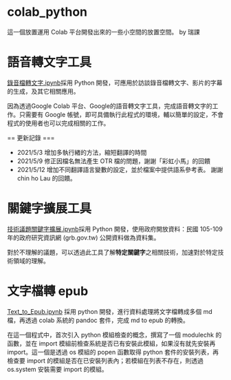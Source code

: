 # colab_python
這一個放置運用 Colab 平台開發出來的一些小空間的放置空間。   by 瑞課

# 語音轉文字工具
[錄音檔轉文字.ipynb](https://github.com/reic/colab_python/blob/main/%E9%8C%84%E9%9F%B3%E6%AA%94%E8%BD%89%E6%96%87%E5%AD%97.ipynb)採用 Python 開發，可應用於訪談錄音檔轉文字、影片的字幕的生成，及其它相關應用。

因為透過Google Colab 平台、Google的語音轉文字工具，完成語音轉文字的工作。只需要有 Google 帳號，即可具備執行此程式的環境，輔以簡單的設定，不會程式的使用者也可以完成相關的工作。

== 更新記錄 ===

- 2021/5/3 增加多執行緖的方法，縮短翻譯的時間
- 2021/5/9 修正因檔名無法產生 OTR 檔的問題，謝謝「彩虹小馬」的回饋
- 2021/5/12 增加不同翻譯語言變數的設定，並於檔案中提供語系參考表。 謝謝 chin ho Lau 的回饋。

# 關鍵字擴展工具
[技術議題關鍵字擴展.ipynb](https://github.com/reic/colab_python/blob/main/%E6%8A%80%E8%A1%93%E8%AD%B0%E9%A1%8C%E9%97%9C%E9%8D%B5%E5%AD%97%E6%93%B4%E5%B1%95.ipynb)採用 Python 開發，使用政府開放資料：民國 105-109年的政府研究資訊網 (grb.gov.tw) 公開資料做為資料集。

對於不理解的議題，可以透過此工具了解**特定關鍵字**之相關技術，加速對於特定技術領域的理解。

# 文字檔轉 epub
[Text_to_Epub.ipynb](https://github.com/reic/colab_python/blob/main/Text_to_Epub.ipynb) 採用 python 開發，進行資料處理將文字檔轉成多個 md 檔，再透過 colab 系統的 pandoc 套件，完成 md to epub 的轉換。

在這一個程式中，首次引入 python 模組檢查的概念，撰寫了一個 modulechk 的函數，並在 import 模組前檢查系統是否已有安裝此模組，如果沒有就先安裝再 import。這一個是透過 os 模組的 popen 函數取得 python 套件的安裝列表，再檢查要 import 的模組是否在已安裝列表內；若模組在列表不存在，則透過 os.system 安裝需要 import 的模組。
